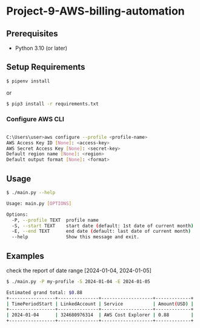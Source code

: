 # Project-9-AWS-billing-automation

## Prerequisites

- Python 3.10 (or later)


## Setup Requirements

```bash
$ pipenv install
```

or

```bash
$ pip3 install -r requirements.txt
```

### Configure AWS CLI
```bash

C:\Users\user>aws configure --profile <profile-name>
AWS Access Key ID [None]: <access-key>
AWS Secret Access Key [None]: <secret-key>
Default region name [None]: <region>
Default output format [None]: <format>

```

## Usage

```bash
$ ./main.py --help

Usage: main.py [OPTIONS]

Options:
  -P, --profile TEXT  profile name
  -S, --start TEXT    start date (default: 1st date of current month)
  -E, --end TEXT      end date (default: last date of current month)
  --help              Show this message and exit.
```

## Examples

check the report of date range [2024-01-04, 2024-01-05]

```bash
$ ./main.py -P my-profile -S 2024-01-04 -E 2024-01-05

Estimated grand total: $0.88
+-----------------+---------------+-------------------+-------------+
| TimePeriodStart | LinkedAccount | Service           | Amount(USD) |
+-----------------+---------------+-------------------+-------------+
| 2024-01-04      | 324680976314  | AWS Cost Explorer | 0.88        |
+-----------------+---------------+-------------------+-------------+

```
